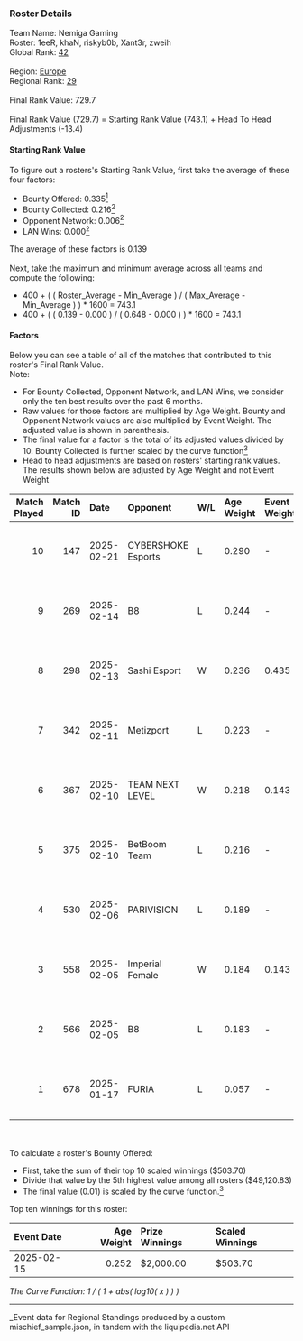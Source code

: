 ### Roster Details<br />
Team Name: Nemiga Gaming<br />
Roster: 1eeR, khaN, riskyb0b, Xant3r, zweih<br />
Global Rank: [42](../../standings_global_2025_07_07.md)<br />
<br />
Region: [Europe]( ../../standings_europe_2025_07_07.md)<br />
Regional Rank: [29]( ../../standings_europe_2025_07_07.md)<br />
<br />
Final Rank Value:  729.7<br />
<br />
Final Rank Value (729.7) = Starting Rank Value (743.1) + Head To Head Adjustments (-13.4)<br />

#### Starting Rank Value<br />
To figure out a rosters's Starting Rank Value, first take the average of these four factors:<br />
- Bounty Offered: 0.335[<sup>1</sup>](#table2)
- Bounty Collected: 0.216[<sup>2</sup>](#table1)
- Opponent Network: 0.006[<sup>2</sup>](#table1)
- LAN Wins: 0.000[<sup>2</sup>](#table1)

The average of these factors is 0.139<br />
<br />
Next, take the maximum and minimum average across all teams and compute the following:<br />
- 400 + ( ( Roster_Average - Min_Average ) / ( Max_Average - Min_Average ) ) * 1600 = 743.1
- 400 + ( ( 0.139 - 0.000 ) / ( 0.648 - 0.000 ) ) * 1600 = 743.1


#### Factors<br />
Below you can see a table of all of the matches that contributed to this roster's Final Rank Value.<br />
Note:<br />

- For Bounty Collected, Opponent Network, and LAN Wins, we consider only the ten best results over the past 6 months.
- Raw values for those factors are multiplied by Age Weight. Bounty and Opponent Network values are also multiplied by Event Weight. The adjusted value is shown in parenthesis.
- The final value for a factor is the total of its adjusted values divided by 10. Bounty Collected is further scaled by the curve function[<sup>3</sup>](#curveFunction)
- Head to head adjustments are based on rosters' starting rank values. The results shown below are adjusted by Age Weight and not Event Weight
<span id="table1"></span><br />


| Match Played | Match ID | Date       | Opponent           | W/L | Age Weight | Event Weight | Bounty Collected | Opponent Network | LAN Wins  | H2H Adj. | Roster                              |
| -: | -: | :- | :- | :- | :- | :- | :- | :- | :- | -: | :- |
|           10 |      147 | 2025-02-21 | CYBERSHOKE Esports | L   | 0.290      | -            | -                | -                | -         |    -3.83 | 1eeR, khaN, riskyb0b, Xant3r, zweih |
|            9 |      269 | 2025-02-14 | B8                 | L   | 0.244      | -            | -                | -                | -         |    -1.84 | 1eeR, khaN, riskyb0b, Xant3r, zweih |
|            8 |      298 | 2025-02-13 | Sashi Esport       | W   | 0.236      | 0.435        | 0.000 (0.000)    | 0.523 (0.054)    | 0 (0.000) |     2.06 | 1eeR, khaN, riskyb0b, Xant3r, zweih |
|            7 |      342 | 2025-02-11 | Metizport          | L   | 0.223      | -            | -                | -                | -         |    -5.42 | 1eeR, khaN, riskyb0b, Xant3r, zweih |
|            6 |      367 | 2025-02-10 | TEAM NEXT LEVEL    | W   | 0.218      | 0.143        | 0.000 (0.000)    | 0.162 (0.005)    | 0 (0.000) |     1.57 | 1eeR, khaN, riskyb0b, Xant3r, zweih |
|            5 |      375 | 2025-02-10 | BetBoom Team       | L   | 0.216      | -            | -                | -                | -         |    -2.40 | 1eeR, khaN, riskyb0b, Xant3r, zweih |
|            4 |      530 | 2025-02-06 | PARIVISION         | L   | 0.189      | -            | -                | -                | -         |    -4.24 | 1eeR, khaN, riskyb0b, Xant3r, zweih |
|            3 |      558 | 2025-02-05 | Imperial Female    | W   | 0.184      | 0.143        | 0.088 (0.002)    | 0.000 (0.000)    | 0 (0.000) |     2.52 | 1eeR, khaN, riskyb0b, Xant3r, zweih |
|            2 |      566 | 2025-02-05 | B8                 | L   | 0.183      | -            | -                | -                | -         |    -1.41 | 1eeR, khaN, riskyb0b, Xant3r, zweih |
|            1 |      678 | 2025-01-17 | FURIA              | L   | 0.057      | -            | -                | -                | -         |    -0.39 | 1eeR, khaN, riskyb0b, Xant3r, zweih |

<br />
<span id="table2"></span><br />
To calculate a roster's Bounty Offered:<br />

- First, take the sum of their top 10 scaled winnings ($503.70)
- Divide that value by the 5th highest value among all rosters ($49,120.83)
- The final value (0.01) is scaled by the curve function.[<sup>3</sup>](#curveFunction)

Top ten winnings for this roster:<br />

| Event Date | Age Weight | Prize Winnings | Scaled Winnings |
| :- | -: | :- | :- |
| 2025-02-15 |      0.252 | $2,000.00      | $503.70         |


<span id="curveFunction"></span>_The Curve Function: 1 / ( 1 + abs( log10( x ) ) )_<br />

---
_Event data for Regional Standings produced by a custom mischief_sample.json, in tandem with the liquipedia.net API<br />
